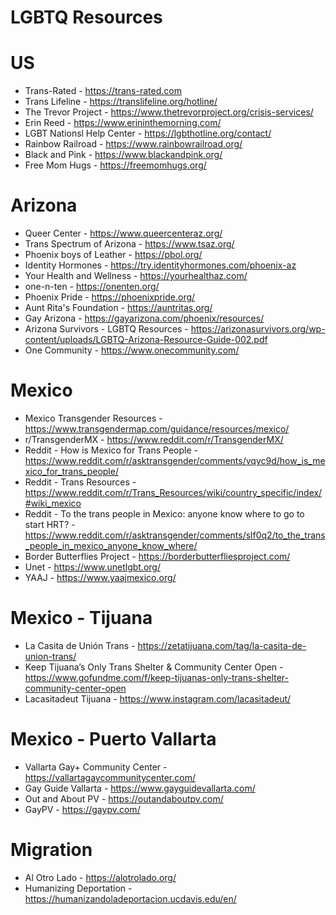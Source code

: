# LGBTQ Resources

# US
- Trans-Rated - https://trans-rated.com
- Trans Lifeline - https://translifeline.org/hotline/
- The Trevor Project - https://www.thetrevorproject.org/crisis-services/
- Erin Reed - https://www.erininthemorning.com/
- LGBT Nationsl Help Center - https://lgbthotline.org/contact/
- Rainbow Railroad - https://www.rainbowrailroad.org/
- Black and Pink - https://www.blackandpink.org/
- Free Mom Hugs - https://freemomhugs.org/

# Arizona
- Queer Center - https://www.queercenteraz.org/
- Trans Spectrum of Arizona - https://www.tsaz.org/
- Phoenix boys of Leather - https://pbol.org/
- Identity Hormones - https://try.identityhormones.com/phoenix-az
- Your Health and Wellness - https://yourhealthaz.com/
- one-n-ten - https://onenten.org/
- Phoenix Pride - https://phoenixpride.org/
- Aunt Rita's Foundation - https://auntritas.org/
- Gay Arizona - https://gayarizona.com/phoenix/resources/
- Arizona Survivors - LGBTQ Resources - https://arizonasurvivors.org/wp-content/uploads/LGBTQ-Arizona-Resource-Guide-002.pdf
- One Community - https://www.onecommunity.com/

# Mexico
- Mexico Transgender Resources - https://www.transgendermap.com/guidance/resources/mexico/
- r/TransgenderMX - https://www.reddit.com/r/TransgenderMX/
- Reddit - How is Mexico for Trans People - https://www.reddit.com/r/asktransgender/comments/vqyc9d/how_is_mexico_for_trans_people/
- Reddit - Trans Resources - https://www.reddit.com/r/Trans_Resources/wiki/country_specific/index/#wiki_mexico
- Reddit - To the trans people in Mexico: anyone know where to go to start HRT? - https://www.reddit.com/r/asktransgender/comments/slf0q2/to_the_trans_people_in_mexico_anyone_know_where/
- Border Butterflies Project - https://borderbutterfliesproject.com/
- Unet - https://www.unetlgbt.org/
- YAAJ - https://www.yaajmexico.org/

# Mexico - Tijuana
- La Casita de Unión Trans - https://zetatijuana.com/tag/la-casita-de-union-trans/
- Keep Tijuana’s Only Trans Shelter & Community Center Open - https://www.gofundme.com/f/keep-tijuanas-only-trans-shelter-community-center-open
- Lacasitadeut Tijuana - https://www.instagram.com/lacasitadeut/

# Mexico - Puerto Vallarta
- Vallarta Gay+ Community Center - https://vallartagaycommunitycenter.com/
- Gay Guide Vallarta - https://www.gayguidevallarta.com/
- Out and About PV - https://outandaboutpv.com/
- GayPV - https://gaypv.com/

# Migration
- Al Otro Lado - https://alotrolado.org/
- Humanizing Deportation - https://humanizandoladeportacion.ucdavis.edu/en/
